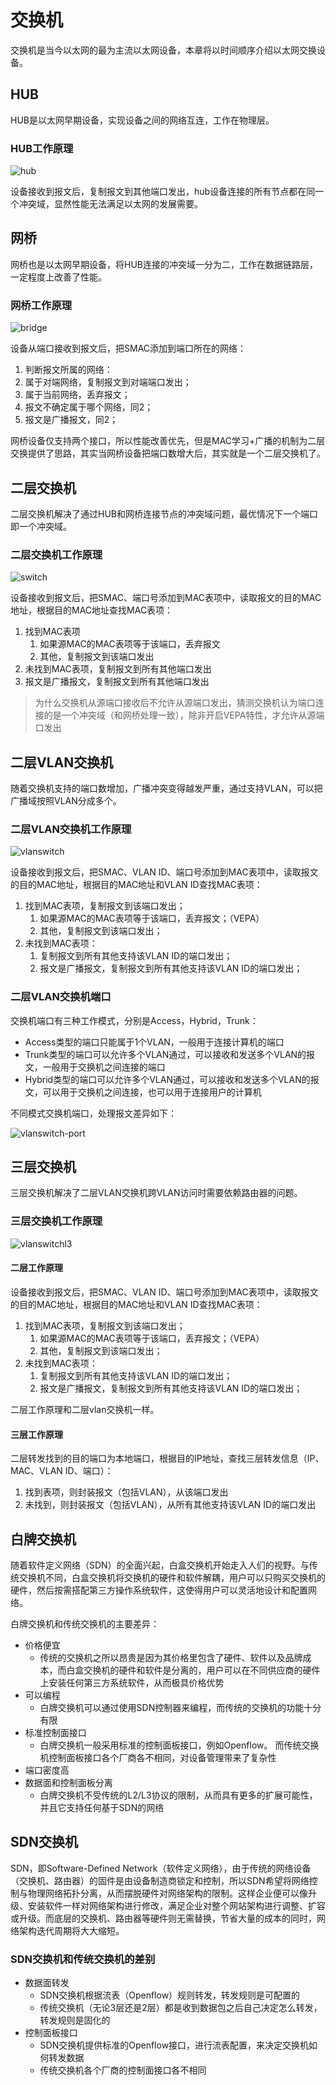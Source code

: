 # 交换机

交换机是当今以太网的最为主流以太网设备，本章将以时间顺序介绍以太网交换设备。

## HUB

HUB是以太网早期设备，实现设备之间的网络互连，工作在物理层。

### HUB工作原理

![hub](images/hub.jpg "hub")

设备接收到报文后，复制报文到其他端口发出，hub设备连接的所有节点都在同一个冲突域，显然性能无法满足以太网的发展需要。


## 网桥

网桥也是以太网早期设备，将HUB连接的冲突域一分为二，工作在数据链路层，一定程度上改善了性能。

### 网桥工作原理

![bridge](images/bridge.jpg "bridge")

设备从端口接收到报文后，把SMAC添加到端口所在的网络：

1. 判断报文所属的网络：
2. 属于对端网络，复制报文到对端端口发出；
3. 属于当前网络，丢弃报文；
4. 报文不确定属于哪个网络，同2；
5. 报文是广播报文，同2；

网桥设备仅支持两个接口，所以性能改善优先，但是MAC学习+广播的机制为二层交换提供了思路，其实当网桥设备把端口数增大后，其实就是一个二层交换机了。


## 二层交换机

二层交换机解决了通过HUB和网桥连接节点的冲突域问题，最优情况下一个端口即一个冲突域。

### 二层交换机工作原理

![switch](images/switch.jpg "switch")

设备接收到报文后，把SMAC、端口号添加到MAC表项中，读取报文的目的MAC地址，根据目的MAC地址查找MAC表项：

1. 找到MAC表项
   1. 如果源MAC的MAC表项等于该端口，丢弃报文
   2. 其他，复制报文到该端口发出
2. 未找到MAC表项，复制报文到所有其他端口发出
3. 报文是广播报文，复制报文到所有其他端口发出

> 为什么交换机从源端口接收后不允许从源端口发出，猜测交换机认为端口连接的是一个冲突域（和网桥处理一致），除非开启VEPA特性，才允许从源端口发出

## 二层VLAN交换机

随着交换机支持的端口数增加，广播冲突变得越发严重，通过支持VLAN，可以把广播域按照VLAN分成多个。

### 二层VLAN交换机工作原理

![vlanswitch](images/vlanswitch.png "vlanswitch")

设备接收到报文后，把SMAC、VLAN ID、端口号添加到MAC表项中，读取报文的目的MAC地址，根据目的MAC地址和VLAN ID查找MAC表项：

1. 找到MAC表项，复制报文到该端口发出；
   1. 如果源MAC的MAC表项等于该端口，丢弃报文；（VEPA）
   2. 其他，复制报文到该端口发出；
2. 未找到MAC表项：
   1. 复制报文到所有其他支持该VLAN ID的端口发出；
   2. 报文是广播报文，复制报文到所有其他支持该VLAN ID的端口发出；


### 二层VLAN交换机端口

交换机端口有三种工作模式，分别是Access，Hybrid，Trunk：

* Access类型的端口只能属于1个VLAN，一般用于连接计算机的端口
* Trunk类型的端口可以允许多个VLAN通过，可以接收和发送多个VLAN的报文，一般用于交换机之间连接的端口
* Hybrid类型的端口可以允许多个VLAN通过，可以接收和发送多个VLAN的报文，可以用于交换机之间连接，也可以用于连接用户的计算机

不同模式交换机端口，处理报文差异如下：

![vlanswitch-port](images/vlanswitch-port.png "vlanswitch-port")


## 三层交换机

三层交换机解决了二层VLAN交换机跨VLAN访问时需要依赖路由器的问题。


### 三层交换机工作原理

![vlanswitchl3](images/vlanswitchl3.png "vlanswitchl3")

#### 二层工作原理

设备接收到报文后，把SMAC、VLAN ID、端口号添加到MAC表项中，读取报文的目的MAC地址，根据目的MAC地址和VLAN ID查找MAC表项：

1. 找到MAC表项，复制报文到该端口发出；
   1. 如果源MAC的MAC表项等于该端口，丢弃报文；（VEPA）
   2. 其他，复制报文到该端口发出；
2. 未找到MAC表项：
   1. 复制报文到所有其他支持该VLAN ID的端口发出；
   2. 报文是广播报文，复制报文到所有其他支持该VLAN ID的端口发出；

二层工作原理和二层vlan交换机一样。
   
#### 三层工作原理

二层转发找到的目的端口为本地端口，根据目的IP地址，查找三层转发信息（IP、MAC、VLAN ID、端口）：

1. 找到表项，则封装报文（包括VLAN），从该端口发出
2. 未找到，则封装报文（包括VLAN），从所有其他支持该VLAN ID的端口发出


## 白牌交换机

随着软件定义网络（SDN）的全面兴起，白盒交换机开始走入人们的视野。与传统交换机不同，白盒交换机将交换机的硬件和软件解耦，用户可以只购买交换机的硬件，然后按需搭配第三方操作系统软件，这使得用户可以灵活地设计和配置网络。

白牌交换机和传统交换机的主要差异：

* 价格便宜
  * 传统的交换机之所以昂贵是因为其价格里包含了硬件、软件以及品牌成本，而白盒交换机的硬件和软件是分离的，用户可以在不同供应商的硬件上安装任何第三方系统软件，从而极具价格优势
* 可以编程
  * 白牌交换机可以通过使用SDN控制器来编程，而传统的交换机的功能十分有限
* 标准控制面接口
  * 白牌交换机一般采用标准的控制面板接口，例如Openflow。 而传统交换机控制面板接口各个厂商各不相同，对设备管理带来了复杂性
* 端口密度高
* 数据面和控制面板分离
  * 白牌交换机不受传统的L2/L3协议的限制，从而具有更多的扩展可能性，并且它支持任何基于SDN的网络


## SDN交换机

SDN，即Software-Defined Network（软件定义网络），由于传统的网络设备（交换机、路由器）的固件是由设备制造商锁定和控制，所以SDN希望将网络控制与物理网络拓扑分离，从而摆脱硬件对网络架构的限制。这样企业便可以像升级、安装软件一样对网络架构进行修改，满足企业对整个网站架构进行调整、扩容或升级。而底层的交换机、路由器等硬件则无需替换，节省大量的成本的同时，网络架构迭代周期将大大缩短。

### SDN交换机和传统交换机的差别

* 数据面转发
  * SDN交换机根据流表（Openflow）规则转发，转发规则是可配置的
  * 传统交换机（无论3层还是2层）都是收到数据包之后自己决定怎么转发，转发规则是固化的
* 控制面板接口
  * SDN交换机提供标准的Openflow接口，进行流表配置，来决定交换机如何转发数据
  * 传统交换机各个厂商的控制面接口各不相同
  
